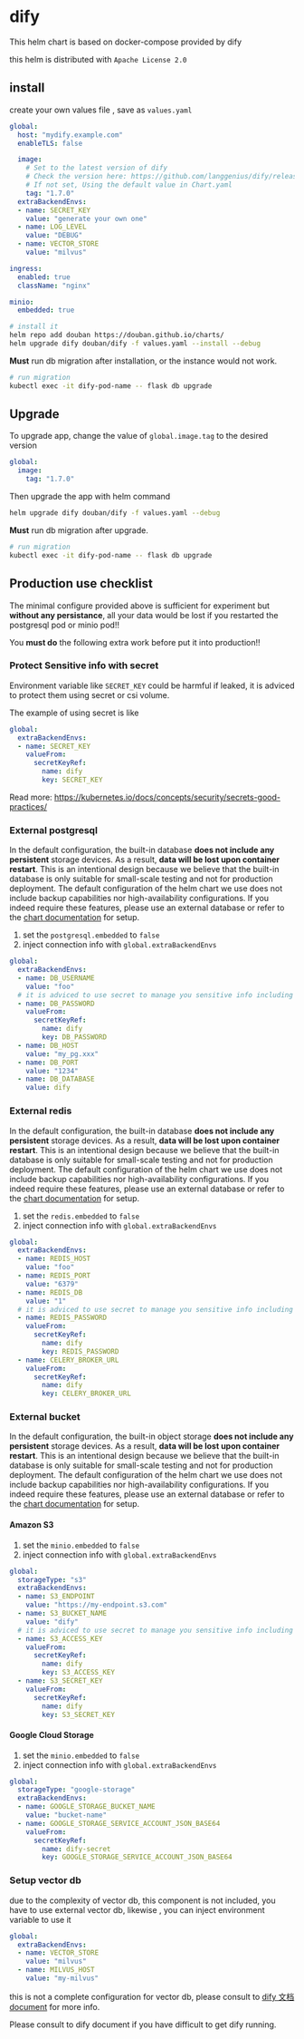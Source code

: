 # dify

This helm chart is based on docker-compose provided by dify

this helm is distributed with `Apache License 2.0`

## install

create your own values file , save as `values.yaml`

```yaml
global:
  host: "mydify.example.com"
  enableTLS: false

  image:
    # Set to the latest version of dify
    # Check the version here: https://github.com/langgenius/dify/releases
    # If not set, Using the default value in Chart.yaml
    tag: "1.7.0"
  extraBackendEnvs:
  - name: SECRET_KEY
    value: "generate your own one"
  - name: LOG_LEVEL
    value: "DEBUG"
  - name: VECTOR_STORE
    value: "milvus"

ingress:
  enabled: true
  className: "nginx"

minio:
  embedded: true
```

```sh
# install it
helm repo add douban https://douban.github.io/charts/
helm upgrade dify douban/dify -f values.yaml --install --debug
```

**Must** run db migration after installation, or the instance would not work.

```sh
# run migration
kubectl exec -it dify-pod-name -- flask db upgrade
```

## Upgrade

To upgrade app, change the value of `global.image.tag` to the desired version

```yaml
global:
  image:
    tag: "1.7.0"
```

Then upgrade the app with helm command

```sh
helm upgrade dify douban/dify -f values.yaml --debug
```

**Must** run db migration after upgrade.

```sh
# run migration
kubectl exec -it dify-pod-name -- flask db upgrade
```

## Production use checklist

The minimal configure provided above is sufficient for experiment but **without any persistance**, all your data would be lost if you restarted the postgresql pod or minio pod!!

You **must do**  the following extra work before put it into production!!

### Protect Sensitive info with secret

Environment variable like `SECRET_KEY` could be harmful if leaked, it is adviced to protect them using secret or csi volume.

The example of using secret is like

```yaml
global:
  extraBackendEnvs:
  - name: SECRET_KEY
    valueFrom:
      secretKeyRef:
        name: dify
        key: SECRET_KEY
```

Read more: <https://kubernetes.io/docs/concepts/security/secrets-good-practices/>

### External postgresql
In the default configuration, the built-in database **does not include any persistent** storage devices. As a result, **data will be lost upon container restart**. This is an intentional design because we believe that the built-in database is only suitable for small-scale testing and not for production deployment. The default configuration of the helm chart we use does not include backup capabilities nor high-availability configurations. If you indeed require these features, please use an external database or refer to the [chart documentation](https://artifacthub.io/packages/helm/bitnami/postgresql) for setup.

1. set the `postgresql.embedded` to `false`
2. inject connection info with `global.extraBackendEnvs`

```yaml
global:
  extraBackendEnvs:
  - name: DB_USERNAME
    value: "foo"
  # it is adviced to use secret to manage you sensitive info including password
  - name: DB_PASSWORD
    valueFrom:
      secretKeyRef:
        name: dify
        key: DB_PASSWORD
  - name: DB_HOST
    value: "my_pg.xxx"
  - name: DB_PORT
    value: "1234"
  - name: DB_DATABASE
    value: dify
```

### External redis
In the default configuration, the built-in database **does not include any persistent** storage devices. As a result, **data will be lost upon container restart**. This is an intentional design because we believe that the built-in database is only suitable for small-scale testing and not for production deployment. The default configuration of the helm chart we use does not include backup capabilities nor high-availability configurations. If you indeed require these features, please use an external database or refer to the [chart documentation](https://artifacthub.io/packages/helm/bitnami/redis) for setup.

1. set the `redis.embedded` to `false`
2. inject connection info with `global.extraBackendEnvs`

```yaml
global:
  extraBackendEnvs:
  - name: REDIS_HOST
    value: "foo"
  - name: REDIS_PORT
    value: "6379"
  - name: REDIS_DB
    value: "1"
  # it is adviced to use secret to manage you sensitive info including password
  - name: REDIS_PASSWORD
    valueFrom:
      secretKeyRef:
        name: dify
        key: REDIS_PASSWORD
  - name: CELERY_BROKER_URL
    valueFrom:
      secretKeyRef:
        name: dify
        key: CELERY_BROKER_URL
```

### External bucket
In the default configuration, the built-in object storage **does not include any persistent** storage devices. As a result, **data will be lost upon container restart**. This is an intentional design because we believe that the built-in database is only suitable for small-scale testing and not for production deployment. The default configuration of the helm chart we use does not include backup capabilities nor high-availability configurations. If you indeed require these features, please use an external database or refer to the [chart documentation](https://artifacthub.io/packages/helm/bitnami/minio) for setup.

#### Amazon S3

1. set the `minio.embedded` to `false`
2. inject connection info with `global.extraBackendEnvs`

```yaml
global:
  storageType: "s3"
  extraBackendEnvs:
  - name: S3_ENDPOINT
    value: "https://my-endpoint.s3.com"
  - name: S3_BUCKET_NAME
    value: "dify"
  # it is adviced to use secret to manage you sensitive info including password
  - name: S3_ACCESS_KEY
    valueFrom:
      secretKeyRef:
        name: dify
        key: S3_ACCESS_KEY
  - name: S3_SECRET_KEY
    valueFrom:
      secretKeyRef:
        name: dify
        key: S3_SECRET_KEY
```

#### Google Cloud Storage

1. set the `minio.embedded` to `false`
2. inject connection info with `global.extraBackendEnvs`

```yaml
global:
  storageType: "google-storage"
  extraBackendEnvs:
  - name: GOOGLE_STORAGE_BUCKET_NAME
    value: "bucket-name"
  - name: GOOGLE_STORAGE_SERVICE_ACCOUNT_JSON_BASE64
    valueFrom:
      secretKeyRef:
        name: dify-secret
        key: GOOGLE_STORAGE_SERVICE_ACCOUNT_JSON_BASE64
```

### Setup vector db

due to the complexity of vector db, this component is not included, you have to use external vector db, likewise , you can inject environment variable to use it

```yaml
global:
  extraBackendEnvs:
  - name: VECTOR_STORE
    value: "milvus"
  - name: MILVUS_HOST
    value: "my-milvus"
```

this is not a complete configuration for vector db, please consult to [dify 文档](https://docs.dify.ai/v/zh-hans/getting-started/install-self-hosted/environments) [document](https://docs.dify.ai/getting-started/install-self-hosted/environments) for more info.

Please consult to dify document if you have difficult to get dify running.
